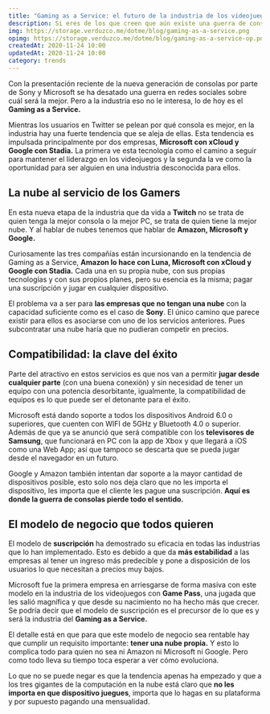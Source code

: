 ```yaml
---
title: "Gaming as a Service: el futuro de la industria de los videojuegos"
description: Si eres de los que creen que aún existe una guerra de consolas deberías reflexionar sobre el Gaming as a Service.
img: https://storage.verduzco.me/dotme/blog/gaming-as-a-service.png
opimg: https://storage.verduzco.me/dotme/blog/gaming-as-a-service-op.png
createdAt: 2020-11-24 10:00
updatedAt: 2020-11-24 10:00
category: trends
---
```


Con la presentación reciente de la nueva generación de consolas por parte de Sony y Microsoft se ha desatado una guerra en redes sociales sobre cuál será la mejor. Pero a la industria eso no le interesa, lo de hoy es el **Gaming as a Service.** 

Mientras los usuarios en Twitter se pelean por qué consola es mejor, en la industria hay una fuerte tendencia que se aleja de ellas. Esta tendencia es impulsada principalmente por dos empresas, **Microsoft con xCloud y Google con Stadia.** La primera ve esta tecnología como el camino a seguir para mantener el liderazgo en los videojuegos y la segunda la ve como la oportunidad para ser alguien en una industria desconocida para ellos. 

## La nube al servicio de los Gamers 

En esta nueva etapa de la industria que da vida a **Twitch** no se trata de quien tenga la mejor consola o la mejor PC, se trata de quien tiene la mejor nube. Y al hablar de nubes tenemos que hablar de **Amazon, Microsoft y Google.** 

Curiosamente las tres compañías están incursionando en la tendencia de Gaming as a Service, **Amazon lo hace con Luna, Microsoft con xCloud y Google con Stadia.** Cada una en su propia nube, con sus propias tecnologías y con sus propios planes, pero su esencia es la misma; pagar una suscripción y jugar en cualquier dispositivo. 

El problema va a ser para **las empresas que no tengan una nube** con la capacidad suficiente como es el caso de **Sony**. El único camino que parece existir para ellos es asociarse con uno de los servicios anteriores. Pues subcontratar una nube haría que no pudieran competir en precios. 

## Compatibilidad: la clave del éxito 

Parte del atractivo en estos servicios es que nos van a permitir **jugar desde cualquier parte** (con una buena conexión) y sin necesidad de tener un equipo con una potencia desorbitante, igualmente, la compatibilidad de equipos es lo que puede ser el detonante para el éxito. 

Microsoft está dando soporte a todos los dispositivos Android 6.0 o superiores, que cuenten con WIFI de 5GHz y Bluetooth 4.0 o superior. Además de que ya se anunció que será compatible con los **televisores de Samsung**, que funcionará en PC con la app de Xbox y que llegará a iOS como una Web App; así que tampoco se descarta que se pueda jugar desde el navegador en un futuro. 

Google y Amazon también intentan dar soporte a la mayor cantidad de dispositivos posible, esto solo nos deja claro que no les importa el dispositivo, les importa que el cliente les pague una suscripción. **Aquí es donde la guerra de consolas pierde todo el sentido.** 

## El modelo de negocio que todos quieren 

El modelo de **suscripción** ha demostrado su eficacia en todas las industrias que lo han implementado. Esto es debido a que da **más estabilidad** a las empresas al tener un ingreso más predecible y pone a disposición de los usuarios lo que necesitan a precios muy bajos. 

Microsoft fue la primera empresa en arriesgarse de forma masiva con este modelo en la industria de los videojuegos con **Game Pass**, una jugada que les salió magnífica y que desde su nacimiento no ha hecho más que crecer. Se podría decir que el modelo de suscripción es el precursor de lo que es y será la industria del **Gaming as a Service.** 

El detalle está en que para que este modelo de negocio sea rentable hay que cumplir un requisito importante: **tener una nube propia.** Y esto lo complica todo para quien no sea ni Amazon ni Microsoft ni Google. Pero como todo lleva su tiempo toca esperar a ver cómo evoluciona. 

Lo que no se puede negar es que la tendencia apenas ha empezado y que a los tres gigantes de la computación en la nube está claro que **no les importa en que dispositivo juegues**, importa que lo hagas en su plataforma y por supuesto pagando una mensualidad.